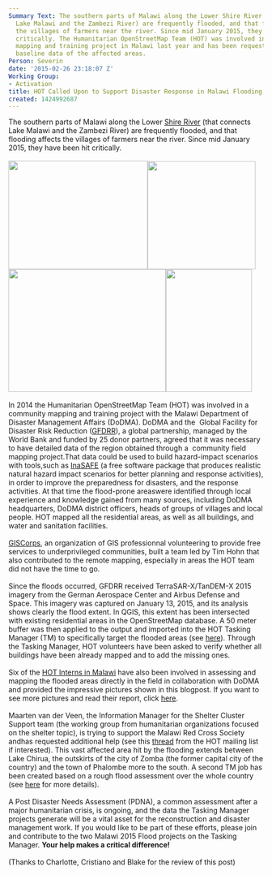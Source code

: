 ```yaml
---
Summary Text: The southern parts of Malawi along the Lower Shire River (that connects
  Lake Malawi and the Zambezi River) are frequently flooded, and that flooding affects
  the villages of farmers near the river. Since mid January 2015, they have been hit
  critically. The Humanitarian OpenStreetMap Team (HOT) was involved in a community
  mapping and training project in Malawi last year and has been requested to provide
  baseline data of the affected areas.
Person: Severin
date: '2015-02-26 23:18:07 Z'
Working Group:
- Activation
title: HOT Called Upon to Support Disaster Response in Malawi Flooding
created: 1424992687
---
```

<div id="magicdomid8" class="ace-line gutter-author-p-18060 emptyGutter" data-author-link="/ep/profile/vF1JN1YyY8W" data-author-name="Séverin M" data-author-initials="SM"><span>Th</span><span class="author-p-18060">e </span><span class="author-p-150397">s</span><span class="author-p-18060">outhern parts of Malawi along the Lower </span><span class="author-p-18060 attrlink url"><a class="attrlink" href="http://en.wikipedia.org/wiki/Shire_River">Shire </a></span><span class="author-p-150397 attrlink url"><a class="attrlink" href="http://en.wikipedia.org/wiki/Shire_River">R</a></span><span class="author-p-18060 attrlink url"><a class="attrlink" href="http://en.wikipedia.org/wiki/Shire_River">iver</a></span><span class="author-p-18060"> (that connects Lake Malawi and </span><span class="author-p-150397">the </span><span class="author-p-18060">Zambezi River) are frequently flooded</span><span class="author-p-150397">,</span><span class="author-p-18060"> and</span><span class="author-p-150397"> that flooding </span><span class="author-p-18060">affects the villages of farmers </span><span class="author-p-150397">near the river.</span><span class="author-p-18060"> Since mid January 2015, they </span><span class="author-p-150397">have been hit critically.</span></div><div class="ace-line gutter-author-p-18060 emptyGutter" data-author-link="/ep/profile/vF1JN1YyY8W" data-author-name="Séverin M" data-author-initials="SM">&nbsp;</div><div class="ace-line gutter-author-p-18060 emptyGutter" data-author-link="/ep/profile/vF1JN1YyY8W" data-author-name="Séverin M" data-author-initials="SM"><span class="author-p-150397"><img class="image-medium" title="One of the numeros bridges washed away by the floods, here on the Jali road" src="/sites/default/files/styles/medium/public/Malawi_washed_away_bridge_Jali.png?itok=wTyFtZwj" alt="" height="214" width="275"><img class="image-medium" title="Schools sometimes serves as a base camp for relief operations, but may also have been severely damaged" src="/sites/default/files/styles/medium/public/Malawi_affected_school.png?itok=eVisC0DV" alt="" height="213" width="213"><img class="image-medium" title="An affected water point, what complicates the relief" src="/sites/default/files/styles/medium/public/Malawi_affected_water_points.png?itok=xg8cBUEW" alt="" height="242" width="311"><img class="image-medium" title="Just one of thousands of the maize fields washed away by the floods" src="/sites/default/files/styles/medium/public/Malawi_washed_away_maize_field.png?itok=7T0C2KJM" alt="" height="242" width="170"></span></div><div id="magicdomid9" class="ace-line longKeep gutter-noauthor">&nbsp;</div><div id="magicdomid10" class="ace-line gutter-author-p-18060 emptyGutter" data-author-link="/ep/profile/vF1JN1YyY8W" data-author-name="Séverin M" data-author-initials="SM"><span class="author-p-150397">In 2014 </span><span class="author-p-295573">the Humanitarian OpenStreetMap Team (HOT) </span><span class="author-p-150397">was </span><span class="author-p-18060">involved in a </span><span class="author-p-150397">c</span><span class="author-p-18060">ommunity </span><span class="author-p-150397">m</span><span class="author-p-18060">apping and </span><span class="author-p-150397">t</span><span class="author-p-18060">raining project with the</span><span class="author-p-229457"> Malawi</span><span class="author-p-18060"> Department of Disaster Management Affairs </span><span class="author-p-150397">(DoDMA)</span><span class="author-p-18060">. DoDMA and</span><span class="author-p-229457"> the</span><span class="author-p-18060">&nbsp; Global Facility for Disaster Risk Reduction</span><span class="author-p-229457"> (</span><span class="author-p-229457 attrlink url"><a class="attrlink" href="https://www.gfdrr.org/who-we-are">GFDRR</a></span><span class="author-p-229457">),</span><span class="author-p-18060"> a global partnership, managed by the World Bank and funded by 25 donor partners</span><span class="author-p-229457">,</span><span class="author-p-18060"> agreed </span><span class="author-p-150397">that it was necessary </span><span class="author-p-18060">to have detailed data of the region</span><span class="author-p-150397"> obtained t</span><span class="author-p-18060">hrough a&nbsp; community </span><span class="author-p-229457">field mapping project</span><span class="author-p-150397">.</span><span class="author-p-150397">T</span><span class="author-p-18060">hat </span><span class="author-p-150397">data </span><span class="author-p-18060">could be used to build hazard</span><span class="author-p-150397">-</span><span class="author-p-18060">impact scenarios with tools</span><span class="author-p-150397">,</span><span class="author-p-150397">such as </span><span class="author-p-18060 attrlink url"><a class="attrlink" href="http://inasafe.org/en/">InaSAFE</a></span><span class="author-p-18060"> (a free software</span><span class="author-p-229457"> package</span><span class="author-p-18060"> that produces realistic natural hazard impact scenarios for better planning and response activities)</span><span class="author-p-150397">,</span><span class="author-p-18060"> in order to improve the </span><span class="author-p-18060"> preparedness </span><span class="author-p-150397">for disasters, </span><span class="author-p-18060">and </span><span class="author-p-150397">the </span><span class="author-p-18060">response activities</span><span class="author-p-150397">.</span><span class="author-p-18060"> At that time the flood</span><span class="author-p-150397">-</span><span class="author-p-18060">prone area</span><span class="author-p-150397">s</span><span class="author-p-150397">were </span><span class="author-p-18060">identified through local experience and knowledge </span><span class="author-p-150397">gained </span><span class="author-p-18060">from many sources, including DoDMA headquarters, DoDMA district officers, </span><span class="author-p-150397">h</span><span class="author-p-18060">eads of </span><span class="author-p-150397">g</span><span class="author-p-18060">roups of </span><span class="author-p-150397">v</span><span class="author-p-18060">illages and local people. </span><span class="author-p-295573">HOT</span><span class="author-p-18060"> mapped all the residential areas</span><span class="author-p-150397">,</span><span class="author-p-18060"> as well as all buildings</span><span class="author-p-150397">,</span><span class="author-p-18060"> and water</span><span class="author-p-150397"> and </span><span class="author-p-18060">sanitation </span><span class="author-p-150397">facilities</span><span class="author-p-18060">.</span></div><div class="ace-line gutter-author-p-18060 emptyGutter" data-author-link="/ep/profile/vF1JN1YyY8W" data-author-name="Séverin M" data-author-initials="SM">&nbsp;</div><div class="ace-line gutter-author-p-18060 emptyGutter" data-author-link="/ep/profile/vF1JN1YyY8W" data-author-name="Séverin M" data-author-initials="SM"><span class="author-p-18060"><a href="http://www.giscorps.org/index.php?option=com_content&amp;task=view&amp;id=16&amp;Itemid=52">GISCorps</a>, an organization of GIS professionnal volunteering to provide free services to underprivileged communities, built a team led by Tim Hohn that also contributed to the remote mapping, especially in areas the HOT team did not have the time to go.</span></div><div id="magicdomid11" class="ace-line longKeep gutter-noauthor">&nbsp;</div><div id="magicdomid12" class="ace-line gutter-author-p-18060 emptyGutter" data-author-link="/ep/profile/vF1JN1YyY8W" data-author-name="Séverin M" data-author-initials="SM"><span class="author-p-18060">Since the floods occurred, GFDRR </span><span class="author-p-295573">received</span><span class="author-p-18060"> TerraSAR-X/TanDEM-X 2015 imagery from </span><span class="author-p-295573">the </span><span class="author-p-18060">German Aerospace Center</span><span class="author-p-295573"> and </span><span class="author-p-18060">Airbus Defense and Space. This imagery was captured on January 13, 2015, and its analysis shows clearly the flood extent. In QGIS, this extent has been intersected with </span><span class="author-p-18060"><span class="author-p-295573">existing</span> residential areas</span><span class="author-p-295573"> in the</span><span class="author-p-18060"> O</span><span class="author-p-295573">pen</span><span class="author-p-18060">S</span><span class="author-p-295573">treet</span><span class="author-p-18060">M</span><span class="author-p-295573">ap database. A</span><span class="author-p-18060"> 50 m</span><span class="author-p-295573">eter</span><span class="author-p-18060"> buff</span><span class="author-p-295573">er was then applied to the ou</span><span class="author-p-229457">t</span><span class="author-p-295573">put and </span><span class="author-p-295573">imported in</span><span class="author-p-229457">to</span><span class="author-p-295573"> the </span><span class="author-p-295573">HOT </span><span class="author-p-18060">Tasking Manager (TM) </span><span class="author-p-295573">to specifically target</span><span class="author-p-18060"> the flooded areas (see </span><span class="author-p-18060 attrlink url"><a class="attrlink" href="http://tasks.hotosm.org/project/847">here</a></span><span class="author-p-18060">)</span><span class="author-p-295573">. </span><span class="author-p-295573">Through the Tasking Manager, HOT volunteers </span><span class="author-p-295573">have been</span><span class="author-p-18060"> asked to </span><span class="author-p-295573">verify whether all</span><span class="author-p-18060"> buildings have been </span><span class="author-p-295573">already </span><span class="author-p-18060">mapped and to add the missing ones.</span></div><div id="magicdomid13" class="ace-line longKeep gutter-noauthor">&nbsp;</div><div id="magicdomid14" class="ace-line gutter-author-p-18060 emptyGutter" data-author-link="/ep/profile/vF1JN1YyY8W" data-author-name="Séverin M" data-author-initials="SM"><span class="author-p-295573">S</span><span class="author-p-18060">ix of the </span><span class="author-p-18060 attrlink url"><a class="attrlink" href="http://hot.openstreetmap.org/fr/updates/2014-09-14_fieldwork_in_nsanje_district_week_6_7">HOT Interns in Malawi</a></span><span class="author-p-18060"> have also been involved in assessing and mapping the flooded areas </span><span class="author-p-295573">directly </span><span class="author-p-18060">in the field </span><span class="author-p-295573">in collaboration </span><span class="author-p-18060">with DoDMA and provided the impressive pictures</span><span class="author-p-295573"> shown</span><span class="author-p-18060"> in this blogpost. If you want to see more pictures and read their report, click </span><span class="author-p-18060 attrlink url"><a class="attrlink" href="http://www.slideshare.net/Sev_hotosm/flood-extent-report-pe-za2125-1-2015jpg70">here</a></span><span class="author-p-18060">.&nbsp;</span></div><div id="magicdomid15" class="ace-line longKeep gutter-noauthor">&nbsp;</div><div id="magicdomid16" class="ace-line gutter-author-p-18060 emptyGutter" data-author-link="/ep/profile/vF1JN1YyY8W" data-author-name="Séverin M" data-author-initials="SM"><span class="author-p-18060">Maarten van der Veen, the Information Manager for the Shelter Cluster Support </span><span class="author-p-229457">team </span><span class="author-p-18060">(the working group f</span><span class="author-p-295573">rom</span><span class="author-p-18060"> humanitarian organizations </span><span class="author-p-229457">focused </span><span class="author-p-18060">on the shelter topic)</span><span class="author-p-295573">, </span><span class="author-p-295573">is trying to support</span><span class="author-p-18060"> the Malawi Red Cross Society a</span><span class="author-p-295573">nd</span><span class="author-p-229457">has </span><span class="author-p-18060">requested</span><span class="author-p-295573"> additional help</span><span class="author-p-18060"> (see th</span><span class="author-p-295573">is </span><span class="author-p-18060 attrlink url"><a class="attrlink" href="https://lists.openstreetmap.org/pipermail/hot/2015-February/007256.html">thread</a></span><span class="author-p-18060"> from the </span><span class="author-p-295573">HOT mailing</span><span class="author-p-18060"> list if interested)</span><span class="author-p-295573">. T</span><span class="author-p-18060">h</span><span class="author-p-295573">is</span><span class="author-p-18060"> vast affected area hit </span><span class="author-p-295573">by the flooding extends </span><span class="author-p-18060">between Lake Chirua</span><span class="author-p-295573">, </span><span class="author-p-18060">the outskirts of the city of Zomba (the former capital city of the country) and the town of Phalombe more to the </span><span class="author-p-229457">s</span><span class="author-p-18060">outh. A second TM job has been created </span><span class="author-p-229457">based on </span><span class="author-p-18060">a rough flood </span><span class="author-p-229457">assessment </span><span class="author-p-18060">over the </span><span class="author-p-229457">whole </span><span class="author-p-18060">country (see </span><span class="author-p-18060 attrlink url"><a class="attrlink" href="http://tasks.hotosm.org/project/907">here</a></span><span class="author-p-295573"> for more details</span><span class="author-p-18060">).&nbsp;</span></div><div id="magicdomid17" class="ace-line longKeep gutter-noauthor">&nbsp;</div><div id="magicdomid29" class="ace-line gutter-author-p-295573 emptyGutter" data-author-link="/ep/profile/GsfydMP4grm" data-author-name="Cristiano G" data-author-initials="CG"><span class="author-p-18060">A Post Disaster Needs Assessment</span><span class="author-p-229457"> (PDNA),</span><span class="author-p-18060"> a common assessment after a major humanitarian crisis</span><span class="author-p-229457">,</span><span class="author-p-18060"> is ongoing, and the data </span><span class="author-p-295573">the</span><span class="author-p-229457"> Tasking Manager projects generate </span><span class="author-p-18060">will be a v</span><span class="author-p-229457">ital</span><span class="author-p-18060"> asset for the reconstruction and disaster management</span><span class="author-p-229457"> work</span><span class="author-p-18060">. </span><span class="author-p-295573">If you would like to be part of these efforts, please join and</span><span class="author-p-18060"> contribute </span><span class="author-p-295573">to the two Malawi</span><span class="author-p-229457"> 2015 Flood </span><span class="author-p-229457">projects </span><span class="author-p-295573">on the</span><span class="author-p-18060"> Tasking Manager</span><span class="author-p-295573">. <strong>Your help makes a</strong></span><strong><span class="author-p-229457"> critical </span><span class="author-p-295573">difference!</span></strong></div><div class="ace-line gutter-author-p-295573 emptyGutter" data-author-link="/ep/profile/GsfydMP4grm" data-author-name="Cristiano G" data-author-initials="CG">&nbsp;</div><div class="ace-line gutter-author-p-295573 emptyGutter" data-author-link="/ep/profile/GsfydMP4grm" data-author-name="Cristiano G" data-author-initials="CG"><span class="author-p-295573">(Thanks to Charlotte, Cristiano and Blake for the review of this post)</span></div>
